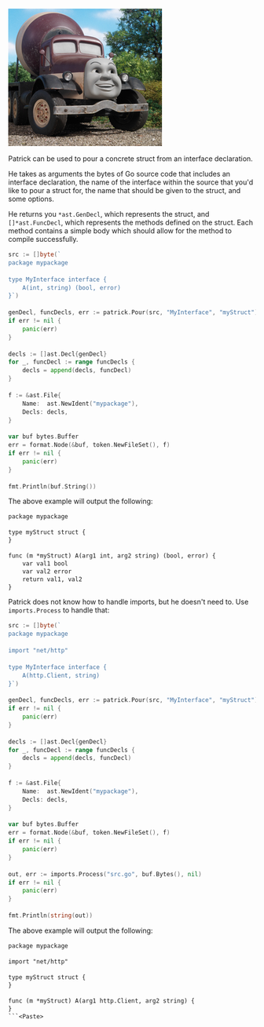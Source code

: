 ![alt tag](https://raw.githubusercontent.com/krishicks/patrick/master/PatrickModelSeries.png)

Patrick can be used to pour a concrete struct from an interface declaration.

He takes as arguments the bytes of Go source code that includes an interface
declaration, the name of the interface within the source that you'd like to
pour a struct for, the name that should be given to the struct, and some
options.

He returns you `*ast.GenDecl`, which represents the struct, and
`[]*ast.FuncDecl`, which represents the methods defined on the struct. Each
method contains a simple body which should allow for the method to compile
successfully.

```Go
src := []byte(`
package mypackage

type MyInterface interface {
	A(int, string) (bool, error)
}`)

genDecl, funcDecls, err := patrick.Pour(src, "MyInterface", "myStruct")
if err != nil {
	panic(err)
}

decls := []ast.Decl{genDecl}
for _, funcDecl := range funcDecls {
	decls = append(decls, funcDecl)
}

f := &ast.File{
	Name:  ast.NewIdent("mypackage"),
	Decls: decls,
}

var buf bytes.Buffer
err = format.Node(&buf, token.NewFileSet(), f)
if err != nil {
	panic(err)
}

fmt.Println(buf.String())
```

The above example will output the following:

```
package mypackage

type myStruct struct {
}

func (m *myStruct) A(arg1 int, arg2 string) (bool, error) {
	var val1 bool
	var val2 error
	return val1, val2
}
```

Patrick does not know how to handle imports, but he doesn't need to. Use `imports.Process` to handle that:

```Go
src := []byte(`
package mypackage

import "net/http"

type MyInterface interface {
	A(http.Client, string)
}`)

genDecl, funcDecls, err := patrick.Pour(src, "MyInterface", "myStruct")
if err != nil {
	panic(err)
}

decls := []ast.Decl{genDecl}
for _, funcDecl := range funcDecls {
	decls = append(decls, funcDecl)
}

f := &ast.File{
	Name:  ast.NewIdent("mypackage"),
	Decls: decls,
}

var buf bytes.Buffer
err = format.Node(&buf, token.NewFileSet(), f)
if err != nil {
	panic(err)
}

out, err := imports.Process("src.go", buf.Bytes(), nil)
if err != nil {
	panic(err)
}

fmt.Println(string(out))
```

The above example will output the following:

```
package mypackage

import "net/http"

type myStruct struct {
}

func (m *myStruct) A(arg1 http.Client, arg2 string) {
}
```<Paste>
